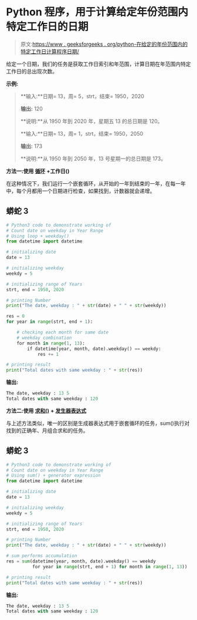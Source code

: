 # Python 程序，用于计算给定年份范围内特定工作日的日期

> 原文:[https://www . geeksforgeeks . org/python-在给定的年份范围内的特定工作日计算程序日期/](https://www.geeksforgeeks.org/python-program-to-count-date-on-a-particular-weekday-in-given-range-of-years/)

给定一个日期，我们的任务是获取工作日索引和年范围，计算日期在年范围内特定工作日的总出现次数。

**示例:**

> **输入:**日期= 13，周= 5，strt，结束= 1950，2020
> 
> **输出:** 120
> 
> **说明:**从 1950 年到 2020 年，星期五 13 的总日期是 120。
> 
> **输入:**日期= 13，周= 1，strt，结束= 1950，2050
> 
> **输出:** 173
> 
> **说明:**从 1950 年到 2050 年，13 号星期一的总日期是 173。

**方法一:使用** [**循环**](https://www.geeksforgeeks.org/understanding-for-loop-in-python/) **+工作日()**

在这种情况下，我们运行一个嵌套循环，从开始的一年到结束的一年，在每一年中，每个月都用一个日期进行检查，如果找到，计数器就会递增。

## 蟒蛇 3

```py
# Python3 code to demonstrate working of
# Count date on weekday in Year Range
# Using loop + weekday()
from datetime import datetime

# initializing date
date = 13

# initializing weekday
weekdy = 5

# initializing range of Years
strt, end = 1950, 2020

# printing Number
print("The date, weekday : " + str(date) + " " + str(weekdy))

res = 0
for year in range(strt, end + 1):

    # checking each month for same date
    # weekday combination
    for month in range(1, 13):
        if datetime(year, month, date).weekday() == weekdy:
            res += 1

# printing result
print("Total dates with same weekday : " + str(res))
```

**输出:**

```py
The date, weekday : 13 5
Total dates with same weekday : 120
```

**方法二:使用** [**求和()**](https://www.geeksforgeeks.org/sum-function-python/) **+** [**发生器表达式**](https://www.geeksforgeeks.org/generator-expressions/)

与上述方法类似，唯一的区别是生成器表达式用于嵌套循环的任务，sum()执行对找到的正确年、月组合求和的任务。

## 蟒蛇 3

```py
# Python3 code to demonstrate working of
# Count date on weekday in Year Range
# Using sum() + generator expression
from datetime import datetime

# initializing date
date = 13

# initializing weekday
weekdy = 5

# initializing range of Years
strt, end = 1950, 2020

# printing Number
print("The date, weekday : " + str(date) + " " + str(weekdy))

# sum performs accumulation
res = sum(datetime(year, month, date).weekday() == weekdy
          for year in range(strt, end + 1) for month in range(1, 13))

# printing result
print("Total dates with same weekday : " + str(res))
```

**输出:**

```py
The date, weekday : 13 5
Total dates with same weekday : 120
```